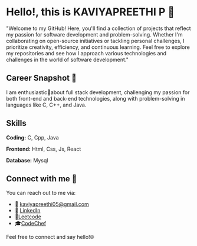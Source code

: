 
# Hello!, this is **KAVIYAPREETHI P** 👋

"Welcome to my GitHub! Here, you'll find a collection of projects that reflect my passion for software development and problem-solving. Whether I'm collaborating on open-source initiatives or tackling personal challenges, I prioritize creativity, efficiency, and continuous learning. Feel free to explore my repositories and see how I approach various technologies and challenges in the world of software development."

##  Career Snapshot 🎥

I am enthusiastic🚀about full stack development, challenging my passion for both front-end and back-end technologies, along with problem-solving in languages like C, C++, and Java.

## Skills

**Coding:** C, Cpp, Java

**Frontend:** Html, Css, Js, React

**Database:** Mysql

## Connect with me 🤝 

You can reach out to me via:

- 📧 kaviyapreethi05@gmail.com
- 🔗 [LinkedIn](www.linkedin.com/in/kaviyapreethi-p-260240299)
- 🎯[Leetcode](https://leetcode.com/u/KAVIYAPREETHI/)
- 🎓[CodeChef](https://www.codechef.com/users/kaviyapreethip)

Feel free to connect and say hello!🌐

